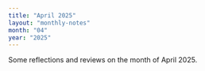 ```yaml
---
title: "April 2025"
layout: "monthly-notes"
month: "04"
year: "2025"
---
```


Some reflections and reviews on the month of April 2025.
